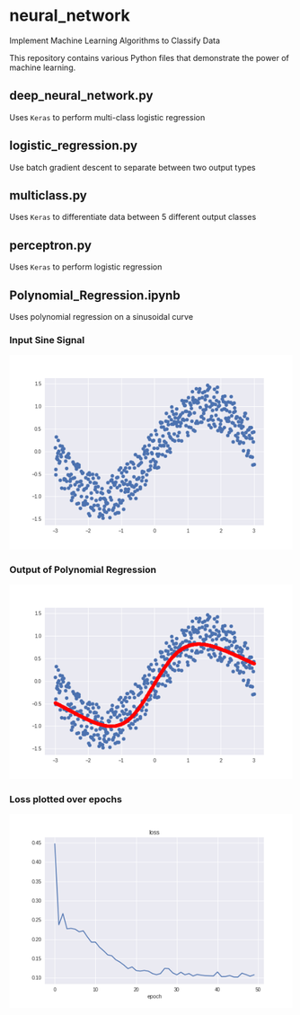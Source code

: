# neural_network

Implement Machine Learning Algorithms to Classify Data

This repository contains various Python files that demonstrate the power of machine learning. 

## deep_neural_network.py

Uses `Keras` to perform multi-class logistic regression

## logistic_regression.py

Use batch gradient descent to separate between two output types

## multiclass.py

Uses `Keras` to differentiate data between 5 different output classes 

## perceptron.py

Uses `Keras` to perform logistic regression

## Polynomial_Regression.ipynb

Uses polynomial regression on a sinusoidal curve 

### Input Sine Signal

![alt text](images/Polynomial_Regression/Input_Sine.png "Input Sine")

### Output of Polynomial Regression

![alt text](images/Polynomial_Regression/Output_Sine.png "Output Sine")

### Loss plotted over epochs

![alt text](images/Polynomial_Regression/Loss.png "Loss")
